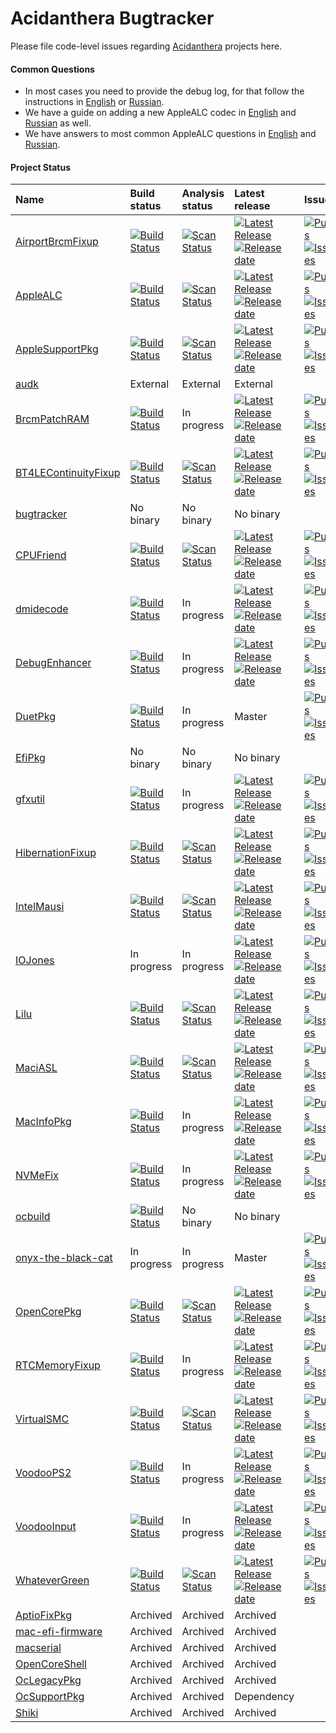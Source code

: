 Acidanthera Bugtracker
======================

Please file code-level issues regarding [Acidanthera](https://github.com/acidanthera) projects here.

#### Common Questions

- In most cases you need to provide the debug log, for that follow the instructions in [English](https://github.com/vit9696/AppleALC/wiki/Installation-and-usage) or [Russian](https://github.com/vit9696/AppleALC/wiki/Установка-и-использование).
- We have a guide on adding a new AppleALC codec in [English](https://github.com/vit9696/AppleALC/wiki/Adding-codec-support) and [Russian](https://github.com/vit9696/AppleALC/wiki/Добавление-нового-кодека) as well.
- We have answers to most common AppleALC questions in [English](https://github.com/vit9696/AppleALC/wiki/Frequently-Asked-Questions) and [Russian](https://github.com/vit9696/AppleALC/wiki/Часто-задаваемые-вопросы).

#### Project Status

| Name | Build status | Analysis status| Latest release | Issues                          |
|:-----|:-------------|:---------------|:---------------|:--------------------------------|
[AirportBrcmFixup](https://github.com/acidanthera/AirportBrcmFixup) | [![Build Status](https://travis-ci.com/acidanthera/AirportBrcmFixup.svg?branch=master)](https://travis-ci.com/acidanthera/AirportBrcmFixup) | [![Scan Status](https://scan.coverity.com/projects/16401/badge.svg?flat=1)](https://scan.coverity.com/projects/16401) | [![Latest Release](https://img.shields.io/github/release/acidanthera/AirportBrcmFixup.svg?style=flat-square&label=)](https://github.com/acidanthera/AirportBrcmFixup/releases)[![Release date](https://img.shields.io/github/release-date/acidanthera/AirportBrcmFixup.svg?style=flat-square&color=informational&label=)](https://github.com/acidanthera/AirportBrcmFixup/releases) | [![Pulls](https://img.shields.io/github/issues-pr-raw/acidanthera/AirportBrcmFixup.svg?style=flat-square&color=informational&label=pulls)](https://github.com/acidanthera/AirportBrcmFixup/pulls) [![Issues](https://img.shields.io/github/issues-raw/acidanthera/bugtracker/project:airport.svg?style=flat-square&color=informational&label=issues)](https://github.com/acidanthera/bugtracker/issues?q=is%3Aopen+is%3Aissue+label%3Aproject%3Aairport)
[AppleALC](https://github.com/acidanthera/AppleALC) | [![Build Status](https://travis-ci.com/acidanthera/AppleALC.svg?branch=master)](https://travis-ci.com/acidanthera/AppleALC) | [![Scan Status](https://scan.coverity.com/projects/16166/badge.svg?flat=1)](https://scan.coverity.com/projects/16166) | [![Latest Release](https://img.shields.io/github/release/acidanthera/AppleALC.svg?style=flat-square&label=)](https://github.com/acidanthera/AppleALC/releases)[![Release date](https://img.shields.io/github/release-date/acidanthera/AppleALC.svg?style=flat-square&color=informational&label=)](https://github.com/acidanthera/AppleALC/releases) | [![Pulls](https://img.shields.io/github/issues-pr-raw/acidanthera/AppleALC.svg?style=flat-square&color=informational&label=pulls)](https://github.com/acidanthera/AppleALC/pulls) [![Issues](https://img.shields.io/github/issues-raw/acidanthera/bugtracker/project:alc.svg?style=flat-square&color=informational&label=issues)](https://github.com/acidanthera/bugtracker/issues?q=is%3Aopen+is%3Aissue+label%3Aproject%3Aalc)
[AppleSupportPkg](https://github.com/acidanthera/AppleSupportPkg) | [![Build Status](https://travis-ci.com/acidanthera/AppleSupportPkg.svg?branch=master)](https://travis-ci.com/acidanthera/AppleSupportPkg) | [![Scan Status](https://scan.coverity.com/projects/16467/badge.svg?flat=1)](https://scan.coverity.com/projects/16467) | [![Latest Release](https://img.shields.io/github/release/acidanthera/AppleSupportPkg.svg?style=flat-square&label=)](https://github.com/acidanthera/AppleSupportPkg/releases)[![Release date](https://img.shields.io/github/release-date/acidanthera/AppleSupportPkg.svg?style=flat-square&color=informational&label=)](https://github.com/acidanthera/AppleSupportPkg/releases) | [![Pulls](https://img.shields.io/github/issues-pr-raw/acidanthera/AppleSupportPkg.svg?style=flat-square&color=informational&label=pulls)](https://github.com/acidanthera/AppleSupportPkg/pulls) [![Issues](https://img.shields.io/github/issues-raw/acidanthera/bugtracker/project:apfs.svg?style=flat-square&color=informational&label=issues)](https://github.com/acidanthera/bugtracker/issues?q=is%3Aopen+is%3Aissue+label%3Aproject%3Aapfs)
[audk](https://github.com/acidanthera/audk) | External | External | External
[BrcmPatchRAM](https://github.com/acidanthera/BrcmPatchRAM) | [![Build Status](https://travis-ci.com/acidanthera/BrcmPatchRAM.svg?branch=master)](https://travis-ci.com/acidanthera/BrcmPatchRAM) | In progress | [![Latest Release](https://img.shields.io/github/release/acidanthera/BrcmPatchRAM.svg?style=flat-square&label=)](https://github.com/acidanthera/BrcmPatchRAM/releases)[![Release date](https://img.shields.io/github/release-date/acidanthera/BrcmPatchRAM.svg?style=flat-square&color=informational&label=)](https://github.com/acidanthera/BrcmPatchRAM/releases) | [![Pulls](https://img.shields.io/github/issues-pr-raw/acidanthera/BrcmPatchRAM.svg?style=flat-square&color=informational&label=pulls)](https://github.com/acidanthera/BrcmPatchRAM/pulls) [![Issues](https://img.shields.io/github/issues-raw/acidanthera/bugtracker/project:brcm.svg?style=flat-square&color=informational&label=issues)](https://github.com/acidanthera/bugtracker/issues?q=is%3Aopen+is%3Aissue+label%3Aproject%3Abrcm)
[BT4LEContinuityFixup](https://github.com/acidanthera/BT4LEContinuityFixup) | [![Build Status](https://travis-ci.com/acidanthera/BT4LEContinuityFixup.svg?branch=master)](https://travis-ci.com/acidanthera/BT4LEContinuityFixup) | [![Scan Status](https://scan.coverity.com/projects/16403/badge.svg?flat=1)](https://scan.coverity.com/projects/16403) | [![Latest Release](https://img.shields.io/github/release/acidanthera/BT4LEContinuityFixup.svg?style=flat-square&label=)](https://github.com/acidanthera/BT4LEContinuityFixup/releases)[![Release date](https://img.shields.io/github/release-date/acidanthera/BT4LEContinuityFixup.svg?style=flat-square&color=informational&label=)](https://github.com/acidanthera/BT4LEContinuityFixup/releases) | [![Pulls](https://img.shields.io/github/issues-pr-raw/acidanthera/BT4LEContinuityFixup.svg?style=flat-square&color=informational&label=pulls)](https://github.com/acidanthera/BT4LEContinuityFixup/pulls) [![Issues](https://img.shields.io/github/issues-raw/acidanthera/bugtracker/project:bt4le.svg?style=flat-square&color=informational&label=issues)](https://github.com/acidanthera/bugtracker/issues?q=is%3Aopen+is%3Aissue+label%3Aproject%3Abt4le)
[bugtracker](https://github.com/acidanthera/bugtracker) | No binary | No binary | No binary
[CPUFriend](https://github.com/acidanthera/CPUFriend) | [![Build Status](https://travis-ci.com/acidanthera/CPUFriend.svg?branch=master)](https://travis-ci.com/acidanthera/CPUFriend) | [![Scan Status](https://scan.coverity.com/projects/16841/badge.svg?flat=1)](https://scan.coverity.com/projects/16841) | [![Latest Release](https://img.shields.io/github/release/acidanthera/CPUFriend.svg?style=flat-square&label=)](https://github.com/acidanthera/CPUFriend/releases)[![Release date](https://img.shields.io/github/release-date/acidanthera/CPUFriend.svg?style=flat-square&color=informational&label=)](https://github.com/acidanthera/CPUFriend/releases) | [![Pulls](https://img.shields.io/github/issues-pr-raw/acidanthera/CPUFriend.svg?style=flat-square&color=informational&label=pulls)](https://github.com/acidanthera/CPUFriend/pulls) [![Issues](https://img.shields.io/github/issues-raw/acidanthera/bugtracker/project:cpuf.svg?style=flat-square&color=informational&label=issues)](https://github.com/acidanthera/bugtracker/issues?q=is%3Aopen+is%3Aissue+label%3Aproject%3Acpuf)
[dmidecode](https://github.com/acidanthera/dmidecode) | [![Build Status](https://travis-ci.com/acidanthera/dmidecode.svg?branch=master)](https://travis-ci.com/acidanthera/dmidecode) | In progress | [![Latest Release](https://img.shields.io/github/release/acidanthera/dmidecode.svg?style=flat-square&label=)](https://github.com/acidanthera/dmidecode/releases)[![Release date](https://img.shields.io/github/release-date/acidanthera/dmidecode.svg?style=flat-square&color=informational&label=)](https://github.com/acidanthera/dmidecode/releases) | [![Pulls](https://img.shields.io/github/issues-pr-raw/acidanthera/dmidecode.svg?style=flat-square&color=informational&label=pulls)](https://github.com/acidanthera/dmidecode/pulls) [![Issues](https://img.shields.io/github/issues-raw/acidanthera/bugtracker/project:dmi.svg?style=flat-square&color=informational&label=issues)](https://github.com/acidanthera/bugtracker/issues?q=is%3Aopen+is%3Aissue+label%3Aproject%3Admi)
[DebugEnhancer](https://github.com/acidanthera/DebugEnhancer) | [![Build Status](https://travis-ci.com/acidanthera/DebugEnhancer.svg?branch=master)](https://travis-ci.com/acidanthera/DebugEnhancer) | In progress | [![Latest Release](https://img.shields.io/github/release/acidanthera/DebugEnhancer.svg?style=flat-square&label=)](https://github.com/acidanthera/DebugEnhancer/releases)[![Release date](https://img.shields.io/github/release-date/acidanthera/DebugEnhancer.svg?style=flat-square&color=informational&label=)](https://github.com/acidanthera/dmidecode/releases) | [![Pulls](https://img.shields.io/github/issues-pr-raw/acidanthera/DebugEnhancer.svg?style=flat-square&color=informational&label=pulls)](https://github.com/acidanthera/DebugEnhancer/pulls) [![Issues](https://img.shields.io/github/issues-raw/acidanthera/bugtracker/project:dbgenhancer.svg?style=flat-square&color=informational&label=issues)](https://github.com/acidanthera/bugtracker/issues?q=is%3Aopen+is%3Aissue+label%3Aproject%3Adbgenhancer)
[DuetPkg](https://github.com/acidanthera/DuetPkg) | [![Build Status](https://travis-ci.com/acidanthera/DuetPkg.svg?branch=master)](https://travis-ci.com/acidanthera/DuetPkg) | In progress | Master | [![Pulls](https://img.shields.io/github/issues-pr-raw/acidanthera/DuetPkg.svg?style=flat-square&color=informational&label=pulls)](https://github.com/acidanthera/DuetPkg/pulls) [![Issues](https://img.shields.io/github/issues-raw/acidanthera/bugtracker/project:DuetPkg.svg?style=flat-square&color=informational&label=issues)](https://github.com/acidanthera/bugtracker/issues?q=is%3Aopen+is%3Aissue+label%3Aproject%3Aduet)
[EfiPkg](https://github.com/acidanthera/EfiPkg) | No binary | No binary | No binary
[gfxutil](https://github.com/acidanthera/gfxutil) | [![Build Status](https://travis-ci.com/acidanthera/gfxutil.svg?branch=master)](https://travis-ci.com/acidanthera/gfxutil) | In progress | [![Latest Release](https://img.shields.io/github/release/acidanthera/gfxutil.svg?style=flat-square&label=)](https://github.com/acidanthera/gfxutil/releases)[![Release date](https://img.shields.io/github/release-date/acidanthera/gfxutil.svg?style=flat-square&color=informational&label=)](https://github.com/acidanthera/gfxutil/releases) | [![Pulls](https://img.shields.io/github/issues-pr-raw/acidanthera/gfxutil.svg?style=flat-square&color=informational&label=pulls)](https://github.com/acidanthera/gfxutil/pulls) [![Issues](https://img.shields.io/github/issues-raw/acidanthera/bugtracker/project:gfxutil.svg?style=flat-square&color=informational&label=issues)](https://github.com/acidanthera/bugtracker/issues?q=is%3Aopen+is%3Aissue+label%3Aproject%3Agfxutil)
[HibernationFixup](https://github.com/acidanthera/HibernationFixup) | [![Build Status](https://travis-ci.com/acidanthera/HibernationFixup.svg?branch=master)](https://travis-ci.com/acidanthera/HibernationFixup) | [![Scan Status](https://scan.coverity.com/projects/16402/badge.svg?flat=1)](https://scan.coverity.com/projects/16402) | [![Latest Release](https://img.shields.io/github/release/acidanthera/HibernationFixup.svg?style=flat-square&label=)](https://github.com/acidanthera/HibernationFixup/releases)[![Release date](https://img.shields.io/github/release-date/acidanthera/HibernationFixup.svg?style=flat-square&color=informational&label=)](https://github.com/acidanthera/HibernationFixup/releases) | [![Pulls](https://img.shields.io/github/issues-pr-raw/acidanthera/HibernationFixup.svg?style=flat-square&color=informational&label=pulls)](https://github.com/acidanthera/HibernationFixup/pulls) [![Issues](https://img.shields.io/github/issues-raw/acidanthera/bugtracker/project:hbfx.svg?style=flat-square&color=informational&label=issues)](https://github.com/acidanthera/bugtracker/issues?q=is%3Aopen+is%3Aissue+label%3Aproject%3Ahbfx)
[IntelMausi](https://github.com/acidanthera/IntelMausi) | [![Build Status](https://travis-ci.com/acidanthera/IntelMausi.svg?branch=master)](https://travis-ci.com/acidanthera/IntelMausi) | [![Scan Status](https://scan.coverity.com/projects/18406/badge.svg?flat=1)](https://scan.coverity.com/projects/18406) | [![Latest Release](https://img.shields.io/github/release/acidanthera/IntelMausi.svg?style=flat-square&label=)](https://github.com/acidanthera/IntelMausi/releases)[![Release date](https://img.shields.io/github/release-date/acidanthera/IntelMausi.svg?style=flat-square&color=informational&label=)](https://github.com/acidanthera/IntelMausi/releases) | [![Pulls](https://img.shields.io/github/issues-pr-raw/acidanthera/IntelMausi.svg?style=flat-square&color=informational&label=pulls)](https://github.com/acidanthera/IntelMausi/pulls) [![Issues](https://img.shields.io/github/issues-raw/acidanthera/bugtracker/project:mausi.svg?style=flat-square&color=informational&label=issues)](https://github.com/acidanthera/bugtracker/issues?q=is%3Aopen+is%3Aissue+label%3Aproject%3Amausi)
[IOJones](https://github.com/acidanthera/IOJones) | In progress | In progress | [![Latest Release](https://img.shields.io/github/release/acidanthera/IOJones.svg?style=flat-square&label=)](https://github.com/acidanthera/IOJones/releases)[![Release date](https://img.shields.io/github/release-date/acidanthera/IOJones.svg?style=flat-square&color=informational&label=)](https://github.com/acidanthera/IOJones/releases) | [![Pulls](https://img.shields.io/github/issues-pr-raw/acidanthera/IOJones.svg?style=flat-square&color=informational&label=pulls)](https://github.com/acidanthera/IOJones/pulls) [![Issues](https://img.shields.io/github/issues-raw/acidanthera/bugtracker/project:iojones.svg?style=flat-square&color=informational&label=issues)](https://github.com/acidanthera/bugtracker/issues?q=is%3Aopen+is%3Aissue+label%3Aproject%3Aiojones)
[Lilu](https://github.com/acidanthera/Lilu) | [![Build Status](https://travis-ci.com/acidanthera/Lilu.svg?branch=master)](https://travis-ci.com/acidanthera/Lilu) | [![Scan Status](https://scan.coverity.com/projects/16137/badge.svg?flat=1)](https://scan.coverity.com/projects/16137) | [![Latest Release](https://img.shields.io/github/release/acidanthera/Lilu.svg?style=flat-square&label=)](https://github.com/acidanthera/Lilu/releases)[![Release date](https://img.shields.io/github/release-date/acidanthera/Lilu.svg?style=flat-square&color=informational&label=)](https://github.com/acidanthera/Lilu/releases) | [![Pulls](https://img.shields.io/github/issues-pr-raw/acidanthera/Lilu.svg?style=flat-square&color=informational&label=pulls)](https://github.com/acidanthera/Lilu/pulls) [![Issues](https://img.shields.io/github/issues-raw/acidanthera/bugtracker/project:lilu.svg?style=flat-square&color=informational&label=issues)](https://github.com/acidanthera/bugtracker/issues?q=is%3Aopen+is%3Aissue+label%3Aproject%3Alilu)
[MaciASL](https://github.com/acidanthera/MaciASL) | [![Build Status](https://travis-ci.com/acidanthera/MaciASL.svg?branch=master)](https://travis-ci.com/acidanthera/MaciASL) | [![Scan Status](https://scan.coverity.com/projects/16447/badge.svg?flat=1)](https://scan.coverity.com/projects/16447) | [![Latest Release](https://img.shields.io/github/release/acidanthera/MaciASL.svg?style=flat-square&label=)](https://github.com/acidanthera/MaciASL/releases)[![Release date](https://img.shields.io/github/release-date/acidanthera/MaciASL.svg?style=flat-square&color=informational&label=)](https://github.com/acidanthera/MaciASL/releases) | [![Pulls](https://img.shields.io/github/issues-pr-raw/acidanthera/MaciASL.svg?style=flat-square&color=informational&label=pulls)](https://github.com/acidanthera/MaciASL/pulls) [![Issues](https://img.shields.io/github/issues-raw/acidanthera/bugtracker/project:iasl.svg?style=flat-square&color=informational&label=issues)](https://github.com/acidanthera/bugtracker/issues?q=is%3Aopen+is%3Aissue+label%3Aproject%3Aiasl)
[MacInfoPkg](https://github.com/acidanthera/MacInfoPkg) | [![Build Status](https://travis-ci.com/acidanthera/MacInfoPkg.svg?branch=master)](https://travis-ci.com/acidanthera/MacInfoPkg) | In progress | [![Latest Release](https://img.shields.io/github/release/acidanthera/MacInfoPkg.svg?style=flat-square&label=)](https://github.com/acidanthera/MacInfoPkg/releases)[![Release date](https://img.shields.io/github/release-date/acidanthera/MacInfoPkg.svg?style=flat-square&color=informational&label=)](https://github.com/acidanthera/MacInfoPkg/releases) | [![Pulls](https://img.shields.io/github/issues-pr-raw/acidanthera/MacInfoPkg.svg?style=flat-square&color=informational&label=pulls)](https://github.com/acidanthera/MacInfoPkg/pulls) [![Issues](https://img.shields.io/github/issues-raw/acidanthera/bugtracker/project:serial.svg?style=flat-square&color=informational&label=issues)](https://github.com/acidanthera/bugtracker/issues?q=is%3Aopen+is%3Aissue+label%3Aproject%3Aserial)
[NVMeFix](https://github.com/acidanthera/NVMeFix) | [![Build Status](https://travis-ci.com/acidanthera/NVMeFix.svg?branch=master)](https://travis-ci.com/acidanthera/NVMeFix) | In progress | [![Latest Release](https://img.shields.io/github/release/acidanthera/NVMeFix.svg?style=flat-square&label=)](https://github.com/acidanthera/NVMeFix/releases)[![Release date](https://img.shields.io/github/release-date/acidanthera/NVMeFix.svg?style=flat-square&color=informational&label=)](https://github.com/acidanthera/NVMeFix/releases) | [![Pulls](https://img.shields.io/github/issues-pr-raw/acidanthera/NVMeFix.svg?style=flat-square&color=informational&label=pulls)](https://github.com/acidanthera/NVMeFix/pulls) [![Issues](https://img.shields.io/github/issues-raw/acidanthera/bugtracker/project:nvme.svg?style=flat-square&color=informational&label=issues)](https://github.com/acidanthera/bugtracker/issues?q=is%3Aopen+is%3Aissue+label%3Aproject%3Anvme)
[ocbuild](https://github.com/acidanthera/ocbuild) | [![Build Status](https://travis-ci.com/acidanthera/ocbuild.svg?branch=master)](https://travis-ci.com/acidanthera/ocbuild) | No binary | No binary
[onyx-the-black-cat](https://github.com/acidanthera/onyx-the-black-cat) | In progress | In progress | Master | [![Pulls](https://img.shields.io/github/issues-pr-raw/acidanthera/onyx-the-black-cat.svg?style=flat-square&color=informational&label=pulls)](https://github.com/acidanthera/onyx-the-black-cat/pulls) [![Issues](https://img.shields.io/github/issues-raw/acidanthera/bugtracker/project:onyx.svg?style=flat-square&color=informational&label=issues)](https://github.com/acidanthera/bugtracker/issues?q=is%3Aopen+is%3Aissue+label%3Aproject%3Aonyx)
[OpenCorePkg](https://github.com/acidanthera/OpenCorePkg) | [![Build Status](https://travis-ci.com/acidanthera/OpenCorePkg.svg?branch=master)](https://travis-ci.com/acidanthera/OpenCorePkg) | [![Scan Status](https://scan.coverity.com/projects/18169/badge.svg?flat=1)](https://scan.coverity.com/projects/18169) | [![Latest Release](https://img.shields.io/github/release/acidanthera/OpenCorePkg.svg?style=flat-square&label=)](https://github.com/acidanthera/OpenCorePkg/releases)[![Release date](https://img.shields.io/github/release-date/acidanthera/OpenCorePkg.svg?style=flat-square&color=informational&label=)](https://github.com/acidanthera/OpenCorePkg/releases) | [![Pulls](https://img.shields.io/github/issues-pr-raw/acidanthera/OpenCorePkg.svg?style=flat-square&color=informational&label=pulls)](https://github.com/acidanthera/OpenCorePkg/pulls) [![Issues](https://img.shields.io/github/issues-raw/acidanthera/bugtracker/project:oc.svg?style=flat-square&color=informational&label=issues)](https://github.com/acidanthera/bugtracker/issues?q=is%3Aopen+is%3Aissue+label%3Aproject%3Aoc)
[RTCMemoryFixup](https://github.com/acidanthera/RTCMemoryFixup) | [![Build Status](https://travis-ci.com/acidanthera/RTCMemoryFixup.svg?branch=master)](https://travis-ci.com/acidanthera/RTCMemoryFixup) | In progress | [![Latest Release](https://img.shields.io/github/release/acidanthera/RTCMemoryFixup.svg?style=flat-square&label=)](https://github.com/acidanthera/RTCMemoryFixup/releases)[![Release date](https://img.shields.io/github/release-date/acidanthera/RTCMemoryFixup.svg?style=flat-square&color=informational&label=)](https://github.com/acidanthera/RTCMemoryFixup/releases) | [![Pulls](https://img.shields.io/github/issues-pr-raw/acidanthera/RTCMemoryFixup.svg?style=flat-square&color=informational&label=pulls)](https://github.com/acidanthera/RTCMemoryFixup/pulls) [![Issues](https://img.shields.io/github/issues-raw/acidanthera/bugtracker/project:rtc.svg?style=flat-square&color=informational&label=issues)](https://github.com/acidanthera/bugtracker/issues?q=is%3Aopen+is%3Aissue+label%3Aproject%3Artc)
[VirtualSMC](https://github.com/acidanthera/VirtualSMC) | [![Build Status](https://travis-ci.com/acidanthera/VirtualSMC.svg?branch=master)](https://travis-ci.com/acidanthera/VirtualSMC) | [![Scan Status](https://scan.coverity.com/projects/16571/badge.svg?flat=1)](https://scan.coverity.com/projects/16571) | [![Latest Release](https://img.shields.io/github/release/acidanthera/VirtualSMC.svg?style=flat-square&label=)](https://github.com/acidanthera/VirtualSMC/releases)[![Release date](https://img.shields.io/github/release-date/acidanthera/VirtualSMC.svg?style=flat-square&color=informational&label=)](https://github.com/acidanthera/VirtualSMC/releases) | [![Pulls](https://img.shields.io/github/issues-pr-raw/acidanthera/VirtualSMC.svg?style=flat-square&color=informational&label=pulls)](https://github.com/acidanthera/VirtualSMC/pulls) [![Issues](https://img.shields.io/github/issues-raw/acidanthera/bugtracker/project:vsmc.svg?style=flat-square&color=informational&label=issues)](https://github.com/acidanthera/bugtracker/issues?q=is%3Aopen+is%3Aissue+label%3Aproject%3Avsmc)
[VoodooPS2](https://github.com/acidanthera/VoodooPS2) | [![Build Status](https://travis-ci.com/acidanthera/VoodooPS2.svg?branch=master)](https://travis-ci.com/acidanthera/VoodooPS2) | In progress | [![Latest Release](https://img.shields.io/github/release/acidanthera/VoodooPS2.svg?style=flat-square&label=)](https://github.com/acidanthera/VoodooPS2/releases)[![Release date](https://img.shields.io/github/release-date/acidanthera/VoodooPS2.svg?style=flat-square&color=informational&label=)](https://github.com/acidanthera/VoodooPS2/releases) | [![Pulls](https://img.shields.io/github/issues-pr-raw/acidanthera/VoodooPS2.svg?style=flat-square&color=informational&label=pulls)](https://github.com/acidanthera/VoodooPS2/pulls) [![Issues](https://img.shields.io/github/issues-raw/acidanthera/bugtracker/project:ps2.svg?style=flat-square&color=informational&label=issues)](https://github.com/acidanthera/bugtracker/issues?q=is%3Aopen+is%3Aissue+label%3Aproject%3Aps2)
[VoodooInput](https://github.com/acidanthera/VoodooInput) | [![Build Status](https://travis-ci.com/acidanthera/VoodooInput.svg?branch=master)](https://travis-ci.com/acidanthera/VoodooInput) | In progress | [![Latest Release](https://img.shields.io/github/release/acidanthera/VoodooInput.svg?style=flat-square&label=)](https://github.com/acidanthera/VoodooInput/releases)[![Release date](https://img.shields.io/github/release-date/acidanthera/VoodooInput.svg?style=flat-square&color=informational&label=)](https://github.com/acidanthera/VoodooInput/releases) | [![Pulls](https://img.shields.io/github/issues-pr-raw/acidanthera/VoodooInput.svg?style=flat-square&color=informational&label=pulls)](https://github.com/acidanthera/VoodooInput/pulls) [![Issues](https://img.shields.io/github/issues-raw/acidanthera/bugtracker/project:input.svg?style=flat-square&color=informational&label=issues)](https://github.com/acidanthera/bugtracker/issues?q=is%3Aopen+is%3Aissue+label%3Aproject%3Ainput)
[WhateverGreen](https://github.com/acidanthera/WhateverGreen) | [![Build Status](https://travis-ci.com/acidanthera/WhateverGreen.svg?branch=master)](https://travis-ci.com/acidanthera/WhateverGreen) | [![Scan Status](https://scan.coverity.com/projects/16177/badge.svg?flat=1)](https://scan.coverity.com/projects/16177) | [![Latest Release](https://img.shields.io/github/release/acidanthera/WhateverGreen.svg?style=flat-square&label=)](https://github.com/acidanthera/WhateverGreen/releases)[![Release date](https://img.shields.io/github/release-date/acidanthera/WhateverGreen.svg?style=flat-square&color=informational&label=)](https://github.com/acidanthera/WhateverGreen/releases) | [![Pulls](https://img.shields.io/github/issues-pr-raw/acidanthera/WhateverGreen.svg?style=flat-square&color=informational&label=pulls)](https://github.com/acidanthera/WhateverGreen/pulls) [![Issues](https://img.shields.io/github/issues-raw/acidanthera/bugtracker/project:green.svg?style=flat-square&color=informational&label=issues)](https://github.com/acidanthera/bugtracker/issues?q=is%3Aopen+is%3Aissue+label%3Aproject%3Agreen)
[AptioFixPkg](https://github.com/acidanthera/AptioFixPkg) | Archived | Archived | Archived
[mac-efi-firmware](https://github.com/acidanthera/mac-efi-firmware) | Archived | Archived | Archived
[macserial](https://github.com/acidanthera/macserial) | Archived | Archived | Archived
[OpenCoreShell](https://github.com/acidanthera/OpenCoreShell) | Archived | Archived | Archived
[OcLegacyPkg](https://github.com/acidanthera/OcLegacyPkg) | Archived | Archived | Archived
[OcSupportPkg](https://github.com/acidanthera/OcSupportPkg) | Archived | Archived | Dependency
[Shiki](https://github.com/acidanthera/Shiki) | Archived | Archived | Archived
